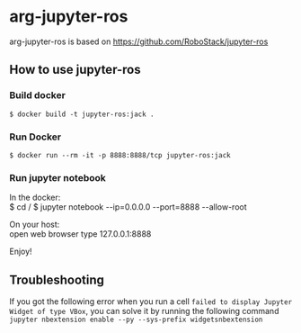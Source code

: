 # arg-jupyter-ros
arg-jupyter-ros is based on https://github.com/RoboStack/jupyter-ros

## How to use jupyter-ros

### Build docker 

    $ docker build -t jupyter-ros:jack .
 
### Run Docker

    $ docker run --rm -it -p 8888:8888/tcp jupyter-ros:jack

### Run jupyter notebook

In the docker:  
    $ cd /
    $ jupyter notebook --ip=0.0.0.0 --port=8888 --allow-root

On your host:  
    open web browser
    type 127.0.0.1:8888

Enjoy!

## Troubleshooting

If you got the following error when you run a cell ```failed to display Jupyter Widget of type VBox```, 
you can solve it by running the following command ```jupyter nbextension enable --py --sys-prefix widgetsnbextension```
